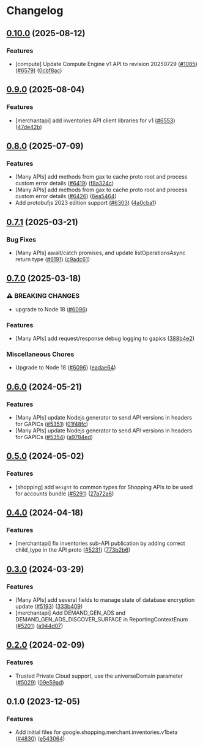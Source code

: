# Changelog

## [0.10.0](https://github.com/googleapis/google-cloud-node/compare/inventories-v0.9.0...inventories-v0.10.0) (2025-08-12)


### Features

* [compute] Update Compute Engine v1 API to revision 20250729 ([#1085](https://github.com/googleapis/google-cloud-node/issues/1085)) ([#6579](https://github.com/googleapis/google-cloud-node/issues/6579)) ([0cbf8ac](https://github.com/googleapis/google-cloud-node/commit/0cbf8ac3e6697d92428f21010beb1c776e5e86fd))

## [0.9.0](https://github.com/googleapis/google-cloud-node/compare/inventories-v0.8.0...inventories-v0.9.0) (2025-08-04)


### Features

* [merchantapi] add inventories API client libraries for v1 ([#6553](https://github.com/googleapis/google-cloud-node/issues/6553)) ([47de42b](https://github.com/googleapis/google-cloud-node/commit/47de42b1be9f4f6d75d0351629d7bdac4a0d9a31))

## [0.8.0](https://github.com/googleapis/google-cloud-node/compare/inventories-v0.7.1...inventories-v0.8.0) (2025-07-09)


### Features

* [Many APIs] add methods from gax to cache proto root and process custom error details ([#6419](https://github.com/googleapis/google-cloud-node/issues/6419)) ([f8a324c](https://github.com/googleapis/google-cloud-node/commit/f8a324ca5c3bc0f730e4ed67d9407c44f2414936))
* [Many APIs] add methods from gax to cache proto root and process custom error details ([#6426](https://github.com/googleapis/google-cloud-node/issues/6426)) ([6ea5464](https://github.com/googleapis/google-cloud-node/commit/6ea54642532d9797ea87d7cd01c9fac77f9eb035))
* Add protobufjs 2023 edition support ([#6303](https://github.com/googleapis/google-cloud-node/issues/6303)) ([4a0cba1](https://github.com/googleapis/google-cloud-node/commit/4a0cba1e41a9aeb9c15ad31487ef013c8277cfef))

## [0.7.1](https://github.com/googleapis/google-cloud-node/compare/inventories-v0.7.0...inventories-v0.7.1) (2025-03-21)


### Bug Fixes

* [Many APIs] await/catch promises, and update listOperationsAsync return type ([#6191](https://github.com/googleapis/google-cloud-node/issues/6191)) ([c9adc61](https://github.com/googleapis/google-cloud-node/commit/c9adc6150ad09630854554c2ed7e558fb3e04315))

## [0.7.0](https://github.com/googleapis/google-cloud-node/compare/inventories-v0.6.0...inventories-v0.7.0) (2025-03-18)


### ⚠ BREAKING CHANGES

* upgrade to Node 18 ([#6096](https://github.com/googleapis/google-cloud-node/issues/6096))

### Features

* [Many APIs] add request/response debug logging to gapics ([388b4e2](https://github.com/googleapis/google-cloud-node/commit/388b4e20329b7f6fc0dd061dddff573c45104213))


### Miscellaneous Chores

* Upgrade to Node 18 ([#6096](https://github.com/googleapis/google-cloud-node/issues/6096)) ([eadae64](https://github.com/googleapis/google-cloud-node/commit/eadae64d54e07aa2c65097ea52e65008d4e87436))

## [0.6.0](https://github.com/googleapis/google-cloud-node/compare/inventories-v0.5.0...inventories-v0.6.0) (2024-05-21)


### Features

* [Many APIs] update Nodejs generator to send API versions in headers for GAPICs ([#5351](https://github.com/googleapis/google-cloud-node/issues/5351)) ([01f48fc](https://github.com/googleapis/google-cloud-node/commit/01f48fce63ec4ddf801d59ee2b8c0db9f6fb8372))
* [Many APIs] update Nodejs generator to send API versions in headers for GAPICs ([#5354](https://github.com/googleapis/google-cloud-node/issues/5354)) ([a9784ed](https://github.com/googleapis/google-cloud-node/commit/a9784ed3db6ee96d171762308bbbcd57390b6866))

## [0.5.0](https://github.com/googleapis/google-cloud-node/compare/inventories-v0.4.0...inventories-v0.5.0) (2024-05-02)


### Features

* [shopping] add `Weight` to common types for Shopping APIs to be used for accounts bundle ([#5291](https://github.com/googleapis/google-cloud-node/issues/5291)) ([27a72a6](https://github.com/googleapis/google-cloud-node/commit/27a72a6d16079ff025b4a9ac702c6d1bffd017ce))

## [0.4.0](https://github.com/googleapis/google-cloud-node/compare/inventories-v0.3.0...inventories-v0.4.0) (2024-04-18)


### Features

* [merchantapi] fix inventories sub-API publication by adding correct child_type in the API proto ([#5231](https://github.com/googleapis/google-cloud-node/issues/5231)) ([773b2b6](https://github.com/googleapis/google-cloud-node/commit/773b2b684a2ac5f67b66fd47b55a240873e5f138))

## [0.3.0](https://github.com/googleapis/google-cloud-node/compare/inventories-v0.2.0...inventories-v0.3.0) (2024-03-29)


### Features

* [Many APIs] add several fields to manage state of database encryption update ([#5193](https://github.com/googleapis/google-cloud-node/issues/5193)) ([333b409](https://github.com/googleapis/google-cloud-node/commit/333b40951a255ecfab249bd6e7ace5877270ec85))
* [merchantapi] Add DEMAND_GEN_ADS and DEMAND_GEN_ADS_DISCOVER_SURFACE in ReportingContextEnum ([#5201](https://github.com/googleapis/google-cloud-node/issues/5201)) ([a944d07](https://github.com/googleapis/google-cloud-node/commit/a944d079e11c8d1cd0c24c9bbd495c21c6c1c15c))

## [0.2.0](https://github.com/googleapis/google-cloud-node/compare/inventories-v0.1.0...inventories-v0.2.0) (2024-02-09)


### Features

* Trusted Private Cloud support, use the universeDomain parameter  ([#5029](https://github.com/googleapis/google-cloud-node/issues/5029)) ([09e59ad](https://github.com/googleapis/google-cloud-node/commit/09e59ad6e34001a33d01894ccd5a0643f1a84883))

## 0.1.0 (2023-12-05)


### Features

* Add initial files for google.shopping.merchant.inventories.v1beta ([#4830](https://github.com/googleapis/google-cloud-node/issues/4830)) ([e543064](https://github.com/googleapis/google-cloud-node/commit/e543064da874ff4f907d51b470bab56190859df7))
